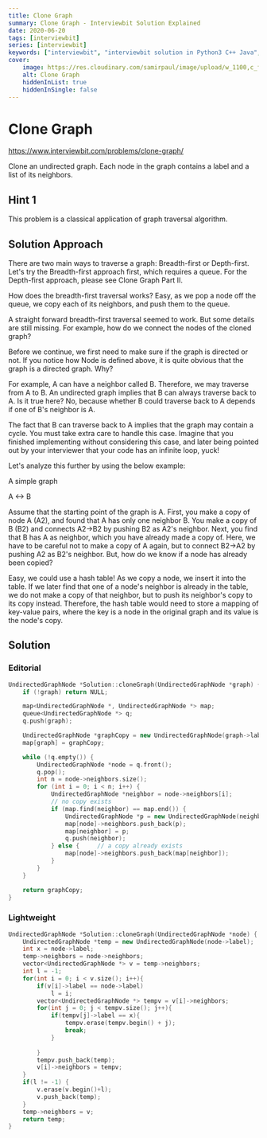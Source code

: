```yaml
---
title: Clone Graph
summary: Clone Graph - Interviewbit Solution Explained
date: 2020-06-20
tags: [interviewbit]
series: [interviewbit]
keywords: ["interviewbit", "interviewbit solution in Python3 C++ Java", "Clone Graph Solution Explained"]
cover:
    image: https://res.cloudinary.com/samirpaul/image/upload/w_1100,c_fit,co_rgb:FFFFFF,l_text:Arial_75_bold:Clone Graph - Solution Explained/problem-solving.webp
    alt: Clone Graph
    hiddenInList: true
    hiddenInSingle: false
---
```


# Clone Graph

https://www.interviewbit.com/problems/clone-graph/

Clone an undirected graph. Each node in the graph contains a label and a list of its neighbors.

## Hint 1

This problem is a classical application of graph traversal algorithm.

## Solution Approach

There are two main ways to traverse a graph: Breadth-first or Depth-first. Let's try the Breadth-first approach first, which requires a queue. For the Depth-first approach, please see Clone Graph Part II.

How does the breadth-first traversal works? Easy, as we pop a node off the queue, we copy each of its neighbors, and push them to the queue.

A straight forward breadth-first traversal seemed to work. But some details are still missing. For example, how do we connect the nodes of the cloned graph?

Before we continue, we first need to make sure if the graph is directed or not. If you notice how Node is defined above, it is quite obvious that the graph is a directed graph. Why?

For example, A can have a neighbor called B. Therefore, we may traverse from A to B. An undirected graph implies that B can always traverse back to A. Is it true here? No, because whether B could traverse back to A depends if one of B's neighbor is A.

The fact that B can traverse back to A implies that the graph may contain a cycle. You must take extra care to handle this case. Imagine that you finished implementing without considering this case, and later being pointed out by your interviewer that your code has an infinite loop, yuck!

Let's analyze this further by using the below example:

A simple graph

A <-> B

Assume that the starting point of the graph is A. First, you make a copy of node A (A2), and found that A has only one neighbor B. You make a copy of B (B2) and connects A2->B2 by pushing B2 as A2's neighbor. Next, you find that B has A as neighbor, which you have already made a copy of. Here, we have to be careful not to make a copy of A again, but to connect B2->A2 by pushing A2 as B2's neighbor. But, how do we know if a node has already been copied?

Easy, we could use a hash table! As we copy a node, we insert it into the table. If we later find that one of a node's neighbor is already in the table, we do not make a copy of that neighbor, but to push its neighbor's copy to its copy instead. Therefore, the hash table would need to store a mapping of key-value pairs, where the key is a node in the original graph and its value is the node's copy.

## Solution

### Editorial

```cpp
UndirectedGraphNode *Solution::cloneGraph(UndirectedGraphNode *graph) {
    if (!graph) return NULL;

    map<UndirectedGraphNode *, UndirectedGraphNode *> map;
    queue<UndirectedGraphNode *> q;
    q.push(graph);

    UndirectedGraphNode *graphCopy = new UndirectedGraphNode(graph->label);
    map[graph] = graphCopy;

    while (!q.empty()) {
        UndirectedGraphNode *node = q.front();
        q.pop();
        int n = node->neighbors.size();
        for (int i = 0; i < n; i++) {
            UndirectedGraphNode *neighbor = node->neighbors[i];
            // no copy exists
            if (map.find(neighbor) == map.end()) {
                UndirectedGraphNode *p = new UndirectedGraphNode(neighbor->label);
                map[node]->neighbors.push_back(p);
                map[neighbor] = p;
                q.push(neighbor);
            } else {     // a copy already exists
                map[node]->neighbors.push_back(map[neighbor]);
            }
        }
    }

    return graphCopy;
}
```

### Lightweight
```cpp
UndirectedGraphNode *Solution::cloneGraph(UndirectedGraphNode *node) {
    UndirectedGraphNode *temp = new UndirectedGraphNode(node->label);
    int x = node->label;
    temp->neighbors = node->neighbors;
    vector<UndirectedGraphNode *> v = temp->neighbors;
    int l = -1;
    for(int i = 0; i < v.size(); i++){
        if(v[i]->label == node->label)
            l = i;
        vector<UndirectedGraphNode *> tempv = v[i]->neighbors;
        for(int j = 0; j < tempv.size(); j++){
            if(tempv[j]->label == x){
                tempv.erase(tempv.begin() + j);
                break;
            }
            
        }
        tempv.push_back(temp);
        v[i]->neighbors = tempv;
    }
    if(l != -1) {
        v.erase(v.begin()+l);
        v.push_back(temp);
    }
    temp->neighbors = v;
    return temp;
}
```
